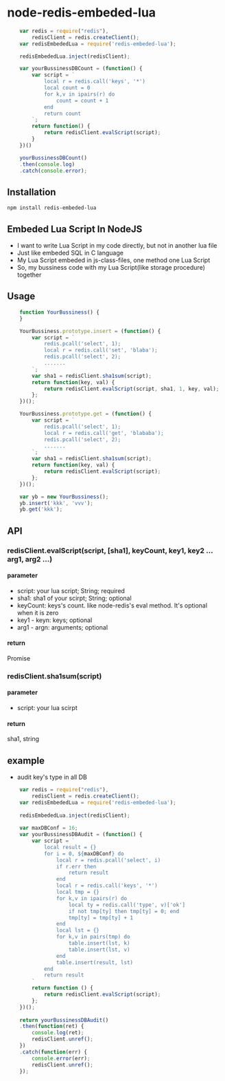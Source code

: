 node-redis-embeded-lua
==================

~~~js
    var redis = require("redis"),
        redisClient = redis.createClient();
    var redisEmbededLua = require('redis-embeded-lua');

    redisEmbededLua.inject(redisClient);

    var yourBussinessDBCount = (function() {
        var script = `
            local r = redis.call('keys', '*')
            local count = 0
            for k,v in ipairs(r) do
                count = count + 1
            end
            return count
        `;
        return function() {
            return redisClient.evalScript(script);
        }
    })()

    yourBussinessDBCount()
    .then(console.log)
    .catch(console.error);
~~~

## Installation
`npm install redis-embeded-lua`

## Embeded Lua Script In NodeJS

* I want to write Lua Script in my code directly, but not in another lua file
* Just like embeded SQL in C language
* My Lua Script embeded in js-class-files, one method one Lua Script
* So, my bussiness code with my Lua Script(like storage procedure) together

## Usage

~~~js
    function YourBussiness() {
    }

    YourBussiness.prototype.insert = (function() {
        var script = `
            redis.pcall('select', 1);
            local r = redis.call('set', 'blaba');
            redis.pcall('select', 2);
            .......
        `;
        var sha1 = redisClient.sha1sum(script);
        return function(key, val) {
            return redisClient.evalScript(script, sha1, 1, key, val);
        };
    })();

    YourBussiness.prototype.get = (function() {
        var script = `
            redis.pcall('select', 1);
            local r = redis.call('get', 'blababa');
            redis.pcall('select', 2);
            .......
        `;
        var sha1 = redisClient.sha1sum(script);
        return function(key, val) {
            return redisClient.evalScript(script);
        };
    })();

    var yb = new YourBussiness();
    yb.insert('kkk', 'vvv');
    yb.get('kkk');
~~~

## API

### redisClient.evalScript(script, [sha1], keyCount, key1, key2 ... arg1, arg2 ...)

#### parameter
* script:      your lua script; String; required
* sha1:        sha1 of your scirpt; String; optional
* keyCount:    keys's count. like node-redis's eval method. It's optional when it is zero
* key1 - keyn: keys; optional
* arg1 - argn: arguments; optional

#### return
Promise

### redisClient.sha1sum(script)

#### parameter
* script: your lua scirpt

#### return
sha1, string

## example

* audit key's type in all DB

~~~js
    var redis = require("redis"),
        redisClient = redis.createClient();
    var redisEmbededLua = require('redis-embeded-lua');
 
    redisEmbededLua.inject(redisClient);
 
    var maxDBConf = 16;
    var yourBussinessDBAudit = (function() {
        var script = `
            local result = {}
            for i = 0, ${maxDBConf} do
                local r = redis.pcall('select', i)
                if r.err then
                    return result
                end
                local r = redis.call('keys', '*')
                local tmp = {}
                for k,v in ipairs(r) do
                    local ty = redis.call('type', v)['ok']
                    if not tmp[ty] then tmp[ty] = 0; end
                    tmp[ty] = tmp[ty] + 1
                end
                local lst = {}
                for k,v in pairs(tmp) do
                    table.insert(lst, k)
                    table.insert(lst, v)
                end
                table.insert(result, lst)
            end
            return result
        `
        return function () {
            return redisClient.evalScript(script);
        };
    })();
 
    return yourBussinessDBAudit()
    .then(function(ret) {
        console.log(ret);
        redisClient.unref();
    })
    .catch(function(err) {
        console.error(err);
        redisClient.unref();
    });
~~~


